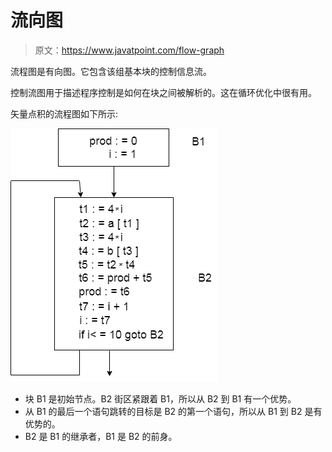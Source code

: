 # 流向图

> 原文：<https://www.javatpoint.com/flow-graph>

流程图是有向图。它包含该组基本块的控制信息流。

控制流图用于描述程序控制是如何在块之间被解析的。这在循环优化中很有用。

矢量点积的流程图如下所示:

![Flow Graph](img/0ec27512179140f65399aa09ee0e62aa.png)

*   块 B1 是初始节点。B2 街区紧跟着 B1，所以从 B2 到 B1 有一个优势。
*   从 B1 的最后一个语句跳转的目标是 B2 的第一个语句，所以从 B1 到 B2 是有优势的。
*   B2 是 B1 的继承者，B1 是 B2 的前身。